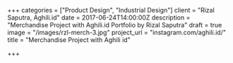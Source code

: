 +++
categories = ["Product Design", "Industrial Design"]
client = "Rizal Saputra, Aghili.id"
date = 2017-06-24T14:00:00Z
description = "Merchandise Project with Aghili.id Portfolio by Rizal Saputra"
draft = true
image = "/images/rzl-merch-3.jpg"
project_url = "instagram.com/aghili.id/"
title = "Merchandise Project with Aghili id"

+++
